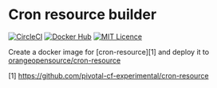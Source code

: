 # Cron resource builder

[![CircleCI](https://circleci.com/gh/Orange-OpenSource/cron-resource-builder.svg?style=svg)](https://circleci.com/gh/Orange-OpenSource/cron-resource-builder)
[![Docker Hub](http://img.shields.io/badge/Docker%20Hub-browse-blue.svg)](https://hub.docker.com/r/orangeopensource/cron-resource/)
[![MIT Licence](http://img.shields.io/:license-MIT-green.svg)](LICENSE)

Create a docker image for [cron-resource][1] and deploy it to [orangeopensource/cron-resource](https://hub.docker.com/r/orangeopensource/cron-resource/)




[1] https://github.com/pivotal-cf-experimental/cron-resource

